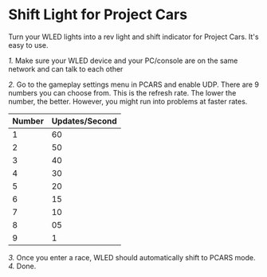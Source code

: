 # Shift Light for Project Cars

Turn your WLED lights into a rev light and shift indicator for Project Cars.
It's easy to use.

_1._ Make sure your WLED device and your PC/console are on the same network and can talk to each other

_2._ Go to the gameplay settings menu in PCARS and enable UDP. There are 9 numbers you can choose from. This is the refresh rate. The lower the number, the better. However, you might run into problems at faster rates.

| Number | Updates/Second |
| ------ | -------------- |
| 1      | 60             |
| 2      | 50             |
| 3      | 40             |
| 4      | 30             |
| 5      | 20             |
| 6      | 15             |
| 7      | 10             |
| 8      | 05             |
| 9      | 1              |

_3._ Once you enter a race, WLED should automatically shift to PCARS mode.
_4._ Done.
